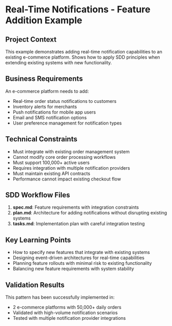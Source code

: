 # Real-Time Notifications - Feature Addition Example

## Project Context

This example demonstrates adding real-time notification capabilities to an existing e-commerce platform. Shows how to apply SDD principles when extending existing systems with new functionality.

## Business Requirements

An e-commerce platform needs to add:
- Real-time order status notifications to customers
- Inventory alerts for merchants
- Push notifications for mobile app users
- Email and SMS notification options
- User preference management for notification types

## Technical Constraints

- Must integrate with existing order management system
- Cannot modify core order processing workflows
- Must support 100,000+ active users
- Requires integration with multiple notification providers
- Must maintain existing API contracts
- Performance cannot impact existing checkout flow

## SDD Workflow Files

1. **spec.md**: Feature requirements with integration constraints
2. **plan.md**: Architecture for adding notifications without disrupting existing systems
3. **tasks.md**: Implementation plan with careful integration testing

## Key Learning Points

- How to specify new features that integrate with existing systems
- Designing event-driven architectures for real-time capabilities
- Planning feature rollouts with minimal risk to existing functionality
- Balancing new feature requirements with system stability

## Validation Results

This pattern has been successfully implemented in:
- 2 e-commerce platforms with 50,000+ daily orders
- Validated with high-volume notification scenarios
- Tested with multiple notification provider integrations